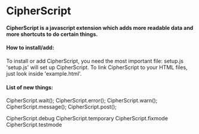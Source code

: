 # CipherScript

#### CipherScript is a javascript extension which adds more readable data and more shortcuts to do certain things.

#### How to install/add:

To install or add CipherScript, you need the most important file: setup.js
'setup.js' will set up CipherScript. To link CipherScript to your HTML files, just look inside 'example.html'.

#### List of new things:

CipherScript.wait();
CipherScript.error();
CipherScript.warn();
CipherScript.message();
CipherScript.post();

CipherScript.debug
CipherScript.temporary
CipherScript.fixmode
CipherScript.testmode

